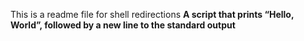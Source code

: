 This is a readme file for shell redirections
**A script that prints “Hello, World”, followed by a new line to the standard output**
